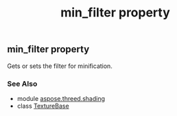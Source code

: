 ﻿---
title: min_filter property
second_title: Aspose.3D for Python via .NET API References
description: 
type: docs
weight: 130
url: /python-net/aspose.threed.shading/texturebase/min_filter/
is_root: false
---

## min_filter property


Gets or sets the filter for minification.

### See Also
* module [aspose.threed.shading](../../)
* class [TextureBase](/3d/python-net/aspose.threed.shading/texturebase)
